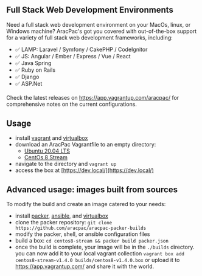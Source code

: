 ## Full Stack Web Development Environments
Need a full stack web development environment on your MacOs, linux, or Windows machine? AracPac's got you covered with 
out-of-the-box support for a variety of full stack web development frameworks, including:
* ✅ LAMP: Laravel / Symfony / CakePHP / CodeIgnitor
* ✅ JS: Angular / Ember / Express / Vue / React
* ✅ Java Spring
* ✅ Ruby on Rails
* ✅ Django
* ✅ ASP.Net

####

Check the latest releases on https://app.vagrantup.com/aracpac/ for comprehensive notes on the current configurations.

## Usage
* install [vagrant](https://www.vagrantup.com/docs/installation) and [virtualbox](https://www.virtualbox.org/wiki/Downloads)
* download an AracPac Vagrantfile to an empty directory:
  * [Ubuntu 20.04 LTS](https://raw.githubusercontent.com/aracpac/aracpac-vagrantfiles/master/ubuntu20/Vagrantfile)
  * [CentOs 8 Stream](https://raw.githubusercontent.com/aracpac/aracpac-vagrantfiles/master/centos8-stream/Vagrantfile)
* navigate to the directory and `vagrant up`
* access the box at [https://dev.local/](https://dev.local/)

## Advanced usage: images built from sources
To modify the build and create an image catered to your needs:
* install [packer](https://www.packer.io/docs/install), [ansible](https://docs.ansible.com/ansible/latest/installation_guide/intro_installation.html), and [virtualbox](https://www.virtualbox.org/wiki/Downloads)
* clone the packer repository: `git clone https://github.com/aracpac/aracpac-packer-builds`
* modify the packer, shell, or ansible configuration files
* build a box: `cd centos8-stream && packer build packer.json`
* once the build is complete, your image will be in the `./builds` directory. you can now add it to your local vagrant 
collection `vagrant box add centos8-stream-v1.4.0 builds/centos8-v1.4.0.box` or upload it to https://app.vagrantup.com/
and share it with the world.